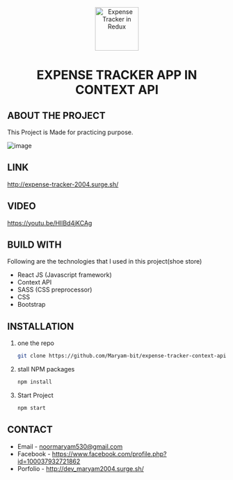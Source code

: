 <!-- PROJECT LOGO -->
<!-- <br /> -->
<div align="center">
  
  <img src="https://scontent.xx.fbcdn.net/v/t1.15752-9/s180x540/229164021_579762206356867_1593527731942757116_n.png?_nc_cat=101&ccb=1-5&_nc_sid=aee45a&_nc_ohc=BEVgG8ydZ10AX-xJhIs&_nc_ad=z-m&_nc_cid=0&_nc_ht=scontent.xx&oh=f8976f0eb6e5df64f46b56438bf3c1d6&oe=613FFAA6" alt="Expense Tracker in Redux" width="100">

  <h1 align="center">EXPENSE TRACKER APP IN CONTEXT API</h1>
</div>


<!-- ABOUT THE PROJECT -->
## ABOUT THE PROJECT
This Project is Made for practicing purpose.

![image](https://user-images.githubusercontent.com/56764144/129441168-e3ef2a72-921e-4b43-b760-7bf0d2d82042.PNG)


## LINK 
http://expense-tracker-2004.surge.sh/
 
 
## VIDEO
https://youtu.be/HllBd4jKCAg


## BUILD WITH

Following are the technologies that I used in this project(shoe store)
* React JS (Javascript framework)
* Context API
* SASS (CSS preprocessor)
* CSS
* Bootstrap



## INSTALLATION

1. one the repo
   ```sh
   git clone https://github.com/Maryam-bit/expense-tracker-context-api.git
   ```
2. stall NPM packages
   ```sh
   npm install
   ```
3. Start Project
    ```sh
    npm start
   ```



## CONTACT

* Email - noormaryam530@gmail.com
* Facebook - https://www.facebook.com/profile.php?id=100037932721862
* Porfolio - http://dev_maryam2004.surge.sh/
